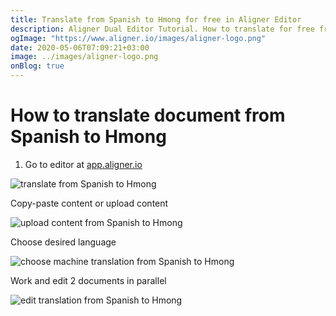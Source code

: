 ```yaml
---
title: Translate from Spanish to Hmong for free in Aligner Editor
description: Aligner Dual Editor Tutorial. How to translate for free from Spanish to Hmong. Aligner is multilingual document management platform. 
ogImage: "https://www.aligner.io/images/aligner-logo.png"
date: 2020-05-06T07:09:21+03:00
image: ../images/aligner-logo.png
onBlog: true
---
```


# How to translate document from Spanish to Hmong

1. Go to editor at [app.aligner.io](https://app.aligner.io "Aligner App web page")

![translate from Spanish to Hmong](../aligner-blank-editor.png "translate from Spanish to Hmong")

Copy-paste content or upload content

![upload content from Spanish to Hmong](../aligner-uploaded-document.png "upload content from Spanish to Hmong")

Choose desired language

![choose machine translation from Spanish to Hmong](../aligner-language-dropdown.png "choose machine translation from Spanish to Hmong")

Work and edit 2 documents in parallel

![edit translation from Spanish to Hmong](../aligner-double-sitded-editor.png "edit translation from Spanish to Hmong")

